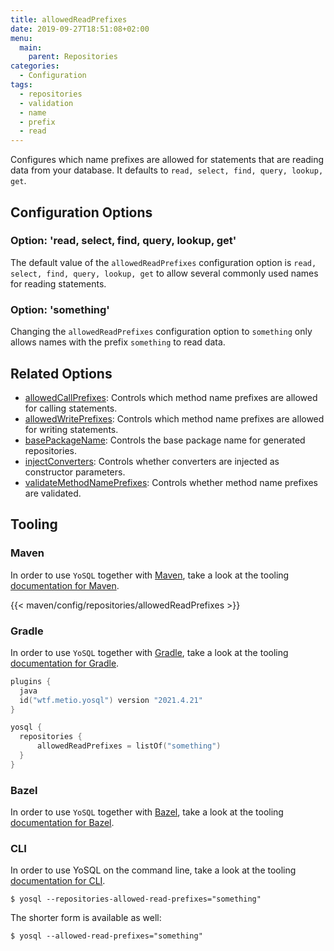 ```yaml
---
title: allowedReadPrefixes
date: 2019-09-27T18:51:08+02:00
menu:
  main:
    parent: Repositories
categories:
  - Configuration
tags:
  - repositories
  - validation
  - name
  - prefix
  - read
---
```


Configures which name prefixes are allowed for statements that are reading data from your database. It defaults to `read, select, find, query, lookup, get`.

## Configuration Options

### Option: 'read, select, find, query, lookup, get'

The default value of the `allowedReadPrefixes` configuration option is `read, select, find, query, lookup, get` to allow several commonly used names for reading statements.

### Option: 'something'

Changing the `allowedReadPrefixes` configuration option to `something` only allows names with the prefix `something` to read data.

## Related Options

- [allowedCallPrefixes](../allowedcallprefixes/): Controls which method name prefixes are allowed for calling statements.
- [allowedWritePrefixes](../allowedwriteprefixes/): Controls which method name prefixes are allowed for writing statements.
- [basePackageName](../basepackagename/): Controls the base package name for generated repositories.
- [injectConverters](../injectconverters/): Controls whether converters are injected as constructor parameters.
- [validateMethodNamePrefixes](../validatemethodnameprefixes/): Controls whether method name prefixes are validated.

## Tooling

### Maven

In order to use `YoSQL` together with [Maven](https://maven.apache.org/), take a look at the tooling [documentation for Maven](/tooling/maven/).

{{< maven/config/repositories/allowedReadPrefixes >}}

### Gradle

In order to use `YoSQL` together with [Gradle](https://gradle.org/), take a look at the tooling [documentation for Gradle](/tooling/gradle/).

```kotlin
plugins {
  java
  id("wtf.metio.yosql") version "2021.4.21"
}

yosql {
  repositories {
      allowedReadPrefixes = listOf("something")
  }
}
```

### Bazel

In order to use `YoSQL` together with [Bazel](https://bazel.build/), take a look at the tooling [documentation for Bazel](/tooling/bazel/).

### CLI

In order to use YoSQL on the command line, take a look at the tooling [documentation for CLI](/tooling/cli/).

```shell
$ yosql --repositories-allowed-read-prefixes="something"
```

The shorter form is available as well:

```shell
$ yosql --allowed-read-prefixes="something"
```
